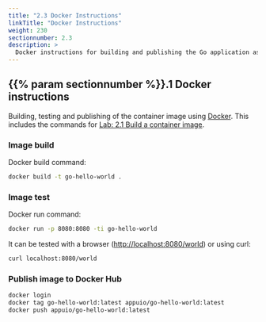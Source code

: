 ```yaml
---
title: "2.3 Docker Instructions"
linkTitle: "Docker Instructions"
weight: 230
sectionnumber: 2.3
description: >
  Docker instructions for building and publishing the Go application as container image.
---
```


## {{% param sectionnumber %}}.1 Docker instructions

Building, testing and publishing of the container image using [Docker](https://www.docker.com/). This includes the commands for [Lab: 2.1 Build a container image](build-container-image/).


### Image build

Docker build command:

```bash
docker build -t go-hello-world .
```


### Image test

Docker run command:

```bash
docker run -p 8080:8080 -ti go-hello-world
```

It can be tested with a browser (<http://localhost:8080/world>) or using curl:

```bash
curl localhost:8080/world
```


### Publish image to Docker Hub

```bash
docker login
docker tag go-hello-world:latest appuio/go-hello-world:latest
docker push appuio/go-hello-world:latest
```
